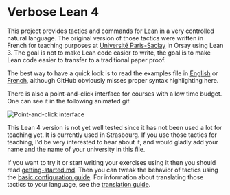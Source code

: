 # Verbose Lean 4

This project provides tactics and commands for
[Lean](https://leanprover-community.github.io/) in a very controlled
natural language. The original version of those tactics were written in
French for teaching purposes at 
[Université Paris-Saclay](https://www.universite-paris-saclay.fr/) in
Orsay using Lean 3. The goal is not to make Lean code easier to write, the goal is to
make Lean code easier to transfer to a traditional paper proof.

The best way to have a quick look is to read the examples file
in [English](https://github.com/PatrickMassot/verbose-lean4/blob/master/Verbose/English/Examples.lean) or 
[French](https://github.com/PatrickMassot/verbose-lean4/blob/master/Verbose/French/Examples.lean),
although GitHub obviously misses proper syntax highlighting here. 

There is also a point-and-click interface for courses with a low time budget. One can see it in the following animated gif.

![Point-and-click interface](verbose_widget_test_en.gif)

This Lean 4 version is not yet well tested since it has not been used a lot for teaching yet. It is currently used in Strasbourg.
If you use those tactics for teaching, I'd be very interested to hear about it, and would gladly add your name and the name of your university in this file.

If you want to try it or start writing your exercises using it then you
should read [getting-started.md](getting-started.md). Then you can tweak the
behavior of tactics using the [basic configuration guide](basic-configuration.md).
For information about translating those tactics to your language, see the
[translation guide](translations.md).
